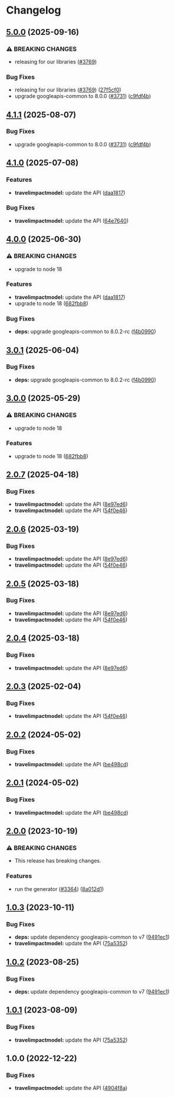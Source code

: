 # Changelog

## [5.0.0](https://github.com/googleapis/google-api-nodejs-client/compare/travelimpactmodel-v4.1.0...travelimpactmodel-v5.0.0) (2025-09-16)


### ⚠ BREAKING CHANGES

* releasing for our libraries ([#3769](https://github.com/googleapis/google-api-nodejs-client/issues/3769))

### Bug Fixes

* releasing for our libraries ([#3769](https://github.com/googleapis/google-api-nodejs-client/issues/3769)) ([27f5cf0](https://github.com/googleapis/google-api-nodejs-client/commit/27f5cf0a0190a5e8e8bf970f7a7cf77c409f093e))
* upgrade googleapis-common to 8.0.0  ([#3731](https://github.com/googleapis/google-api-nodejs-client/issues/3731)) ([c9fdf4b](https://github.com/googleapis/google-api-nodejs-client/commit/c9fdf4b34d6c9bcf608eee35dd281d4680be9797))

## [4.1.1](https://github.com/googleapis/google-api-nodejs-client/compare/travelimpactmodel-v4.1.0...travelimpactmodel-v4.1.1) (2025-08-07)


### Bug Fixes

* upgrade googleapis-common to 8.0.0  ([#3731](https://github.com/googleapis/google-api-nodejs-client/issues/3731)) ([c9fdf4b](https://github.com/googleapis/google-api-nodejs-client/commit/c9fdf4b34d6c9bcf608eee35dd281d4680be9797))

## [4.1.0](https://github.com/googleapis/google-api-nodejs-client/compare/travelimpactmodel-v4.0.0...travelimpactmodel-v4.1.0) (2025-07-08)


### Features

* **travelimpactmodel:** update the API ([daa1817](https://github.com/googleapis/google-api-nodejs-client/commit/daa1817037b417c7547ec0102b6334cbfcf53e0d))


### Bug Fixes

* **travelimpactmodel:** update the API ([64e7640](https://github.com/googleapis/google-api-nodejs-client/commit/64e7640295700ec18aabbe4efcf258528c5a0142))

## [4.0.0](https://github.com/googleapis/google-api-nodejs-client/compare/travelimpactmodel-v3.0.1...travelimpactmodel-v4.0.0) (2025-06-30)


### ⚠ BREAKING CHANGES

* upgrade to node 18

### Features

* **travelimpactmodel:** update the API ([daa1817](https://github.com/googleapis/google-api-nodejs-client/commit/daa1817037b417c7547ec0102b6334cbfcf53e0d))
* upgrade to node 18 ([682fbb8](https://github.com/googleapis/google-api-nodejs-client/commit/682fbb869189ae92b3e9a194d37d0548af0c1f92))


### Bug Fixes

* **deps:** upgrade googleapis-common to 8.0.2-rc ([f4b0990](https://github.com/googleapis/google-api-nodejs-client/commit/f4b099071040cfbcfe4a2e7d487d45ee93b369e0))

## [3.0.1](https://github.com/googleapis/google-api-nodejs-client/compare/travelimpactmodel-v3.0.0...travelimpactmodel-v3.0.1) (2025-06-04)


### Bug Fixes

* **deps:** upgrade googleapis-common to 8.0.2-rc ([f4b0990](https://github.com/googleapis/google-api-nodejs-client/commit/f4b099071040cfbcfe4a2e7d487d45ee93b369e0))

## [3.0.0](https://github.com/googleapis/google-api-nodejs-client/compare/travelimpactmodel-v2.0.7...travelimpactmodel-v3.0.0) (2025-05-29)


### ⚠ BREAKING CHANGES

* upgrade to node 18

### Features

* upgrade to node 18 ([682fbb8](https://github.com/googleapis/google-api-nodejs-client/commit/682fbb869189ae92b3e9a194d37d0548af0c1f92))

## [2.0.7](https://github.com/googleapis/google-api-nodejs-client/compare/travelimpactmodel-v2.0.6...travelimpactmodel-v2.0.7) (2025-04-18)


### Bug Fixes

* **travelimpactmodel:** update the API ([8e97ed6](https://github.com/googleapis/google-api-nodejs-client/commit/8e97ed64328a243f2f524ef6c4c00e22d58531f2))
* **travelimpactmodel:** update the API ([54f0e46](https://github.com/googleapis/google-api-nodejs-client/commit/54f0e46f9e793e697b9b5b7a3dc3b82b6c551bb0))

## [2.0.6](https://github.com/googleapis/google-api-nodejs-client/compare/travelimpactmodel-v2.0.5...travelimpactmodel-v2.0.6) (2025-03-19)


### Bug Fixes

* **travelimpactmodel:** update the API ([8e97ed6](https://github.com/googleapis/google-api-nodejs-client/commit/8e97ed64328a243f2f524ef6c4c00e22d58531f2))
* **travelimpactmodel:** update the API ([54f0e46](https://github.com/googleapis/google-api-nodejs-client/commit/54f0e46f9e793e697b9b5b7a3dc3b82b6c551bb0))

## [2.0.5](https://github.com/googleapis/google-api-nodejs-client/compare/travelimpactmodel-v2.0.4...travelimpactmodel-v2.0.5) (2025-03-18)


### Bug Fixes

* **travelimpactmodel:** update the API ([8e97ed6](https://github.com/googleapis/google-api-nodejs-client/commit/8e97ed64328a243f2f524ef6c4c00e22d58531f2))
* **travelimpactmodel:** update the API ([54f0e46](https://github.com/googleapis/google-api-nodejs-client/commit/54f0e46f9e793e697b9b5b7a3dc3b82b6c551bb0))

## [2.0.4](https://github.com/googleapis/google-api-nodejs-client/compare/travelimpactmodel-v2.0.3...travelimpactmodel-v2.0.4) (2025-03-18)


### Bug Fixes

* **travelimpactmodel:** update the API ([8e97ed6](https://github.com/googleapis/google-api-nodejs-client/commit/8e97ed64328a243f2f524ef6c4c00e22d58531f2))

## [2.0.3](https://github.com/googleapis/google-api-nodejs-client/compare/travelimpactmodel-v2.0.2...travelimpactmodel-v2.0.3) (2025-02-04)


### Bug Fixes

* **travelimpactmodel:** update the API ([54f0e46](https://github.com/googleapis/google-api-nodejs-client/commit/54f0e46f9e793e697b9b5b7a3dc3b82b6c551bb0))

## [2.0.2](https://github.com/googleapis/google-api-nodejs-client/compare/travelimpactmodel-v2.0.1...travelimpactmodel-v2.0.2) (2024-05-02)


### Bug Fixes

* **travelimpactmodel:** update the API ([be498cd](https://github.com/googleapis/google-api-nodejs-client/commit/be498cde964258f31edd0d32e5032555b4bf0211))

## [2.0.1](https://github.com/googleapis/google-api-nodejs-client/compare/travelimpactmodel-v2.0.0...travelimpactmodel-v2.0.1) (2024-05-02)


### Bug Fixes

* **travelimpactmodel:** update the API ([be498cd](https://github.com/googleapis/google-api-nodejs-client/commit/be498cde964258f31edd0d32e5032555b4bf0211))

## [2.0.0](https://github.com/googleapis/google-api-nodejs-client/compare/travelimpactmodel-v1.0.3...travelimpactmodel-v2.0.0) (2023-10-19)


### ⚠ BREAKING CHANGES

* This release has breaking changes.

### Features

* run the generator ([#3364](https://github.com/googleapis/google-api-nodejs-client/issues/3364)) ([8a012d1](https://github.com/googleapis/google-api-nodejs-client/commit/8a012d18c1dd5499a087b114eda0f2c22baef203))

## [1.0.3](https://github.com/googleapis/google-api-nodejs-client/compare/travelimpactmodel-v1.0.2...travelimpactmodel-v1.0.3) (2023-10-11)


### Bug Fixes

* **deps:** update dependency googleapis-common to v7 ([9491ec1](https://github.com/googleapis/google-api-nodejs-client/commit/9491ec1cdc3c413e7d73edcfcd59cf5c28a7c855))
* **travelimpactmodel:** update the API ([75a5352](https://github.com/googleapis/google-api-nodejs-client/commit/75a53526311c82b6990ca3d30dd7803ff266149d))

## [1.0.2](https://github.com/googleapis/google-api-nodejs-client/compare/travelimpactmodel-v1.0.1...travelimpactmodel-v1.0.2) (2023-08-25)


### Bug Fixes

* **deps:** update dependency googleapis-common to v7 ([9491ec1](https://github.com/googleapis/google-api-nodejs-client/commit/9491ec1cdc3c413e7d73edcfcd59cf5c28a7c855))

## [1.0.1](https://github.com/googleapis/google-api-nodejs-client/compare/travelimpactmodel-v1.0.0...travelimpactmodel-v1.0.1) (2023-08-09)


### Bug Fixes

* **travelimpactmodel:** update the API ([75a5352](https://github.com/googleapis/google-api-nodejs-client/commit/75a53526311c82b6990ca3d30dd7803ff266149d))

## 1.0.0 (2022-12-22)


### Bug Fixes

* **travelimpactmodel:** update the API ([4904f8a](https://github.com/googleapis/google-api-nodejs-client/commit/4904f8a81351dc38b4f9a22a71f5d3413727caef))
